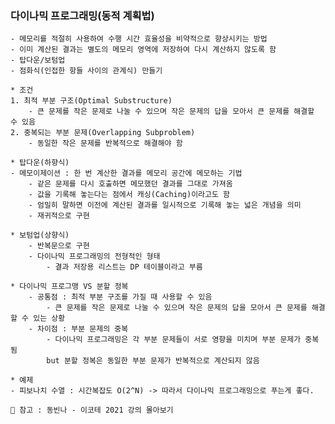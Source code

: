 ### 다이나믹 프로그래밍(동적 계획법)
    - 메모리를 적절히 사용하여 수행 시간 효율성을 비약적으로 향상시키는 방법
    - 이미 계산된 결과는 별도의 메모리 영역에 저장하여 다시 계산하지 않도록 함
    - 탑다운/보텀업
    - 점화식(인접한 항들 사이의 관계식) 만들기

    * 조건
    1. 최적 부분 구조(Optimal Substructure)
        - 큰 문제를 작은 문제로 나눌 수 있으며 작은 문제의 답을 모아서 큰 문제를 해결할 수 있음
    2. 중복되는 부분 문제(Overlapping Subproblem)
        - 동일한 작은 문제를 반복적으로 해결해야 함

    * 탑다운(하향식)
    - 메모이제이션 : 한 번 계산한 결과를 메모리 공간에 메모하는 기법
        - 같은 문제를 다시 호출하면 메모했던 결과를 그대로 가져옴
        - 값을 기록해 놓는다는 점에서 캐싱(Caching)이라고도 함
        - 엄밀히 말하면 이전에 계산된 결과를 일시적으로 기록해 놓는 넓은 개념을 의미
        - 재귀적으로 구현

    * 보텀업(상향식)
        - 반복문으로 구현
        - 다이나믹 프로그래밍의 전형적인 형태
            - 결과 저장용 리스트는 DP 테이블이라고 부름

    * 다이나믹 프로그맹 VS 분할 정복
        - 공통점 : 최적 부분 구조를 가질 때 사용할 수 있음
            - 큰 문제를 작은 문제로 나눌 수 있으며 작은 문제의 답을 모아서 큰 문제를 해결할 수 있는 상황
        - 차이점 : 부분 문제의 중복
            - 다이나믹 프로그래밍은 각 부분 문제들이 서로 영향을 미치며 부분 문제가 중복됨
            but 분할 정복은 동일한 부분 문제가 반복적으로 계산되지 않음

    * 예제
    - 피보나치 수열 : 시간복잡도 O(2^N) -> 따라서 다이나믹 프로그래밍으로 푸는게 좋다.

    📖 참고 : 동빈나 - 이코테 2021 강의 몰아보기
